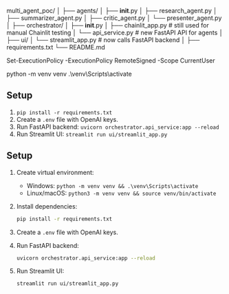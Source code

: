 multi_agent_poc/
│
├── agents/
│   ├── __init__.py
│   ├── research_agent.py
│   ├── summarizer_agent.py
│   ├── critic_agent.py
│   └── presenter_agent.py
│
├── orchestrator/
│   ├── __init__.py
│   ├── chainlit_app.py      # still used for manual Chainlit testing
│   └── api_service.py       # new FastAPI API for agents
│
├── ui/
│   └── streamlit_app.py     # now calls FastAPI backend
│
├── requirements.txt
└── README.md

Set-ExecutionPolicy -ExecutionPolicy RemoteSigned -Scope CurrentUser

python -m venv venv
.\venv\Scripts\activate

## Setup
1. `pip install -r requirements.txt`
2. Create a `.env` file with OpenAI keys.
3. Run FastAPI backend: `uvicorn orchestrator.api_service:app --reload`
4. Run Streamlit UI: `streamlit run ui/streamlit_app.py`


## Setup
1. Create virtual environment:
   - Windows: `python -m venv venv && .\venv\Scripts\activate`
   - Linux/macOS: `python3 -m venv venv && source venv/bin/activate`

2. Install dependencies:
   ```bash
   pip install -r requirements.txt
   ```

3. Create a `.env` file with OpenAI keys.

4. Run FastAPI backend:
   ```bash
   uvicorn orchestrator.api_service:app --reload
   ```

5. Run Streamlit UI:
   ```bash
   streamlit run ui/streamlit_app.py
   ```
